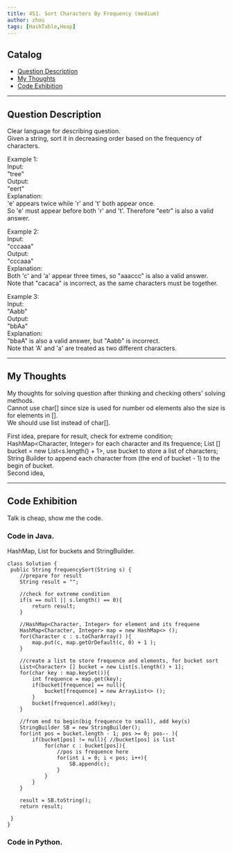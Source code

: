 ```yaml
---
title: 451. Sort Characters By Frequency (medium)                  
author: zhou      
tags: [HashTable,Heap]          
---
```


       

## Catalog  
+ [Question Description](#partI)
+ [My Thoughts](#partII)
+ [Code Exhibition](#partIII)

----------------------------------

## Question Description
Clear language for describing question.    
Given a string, sort it in decreasing order based on the frequency of characters.        

Example 1:    
Input:   
"tree"     
Output:   
"eert"    
Explanation:    
'e' appears twice while 'r' and 't' both appear once.    
So 'e' must appear before both 'r' and 't'. Therefore "eetr" is also a valid answer.     

Example 2:    
Input:   
"cccaaa"   
Output:   
"cccaaa"   
Explanation:    
Both 'c' and 'a' appear three times, so "aaaccc" is also a valid answer.    
Note that "cacaca" is incorrect, as the same characters must be together.    

Example 3:   
Input:   
"Aabb"    
Output:   
"bbAa"      
Explanation:    
"bbaA" is also a valid answer, but "Aabb" is incorrect.    
Note that 'A' and 'a' are treated as two different characters.     



----------------------------------

## My Thoughts
My thoughts for solving question after thinking and checking others' solving methods.        
Cannot use char[] since size is used for number od elements also the size is for elements in [].      
We should use list instead of char[].     

First idea, prepare for result, check for extreme condition; HashMap<Character, Integer> for each character and its frequence; List<Character> [] bucket = new List<s.length() + 1>, use bucket to store a list of characters; String Builder to append each character from (the end of bucket - 1) to the begin of bucket.     
Second idea,   



----------------------------------

## Code Exhibition
Talk is cheap, show me the code.    
### Code in Java.     
HashMap, List for buckets and StringBuilder.    

    class Solution {
     public String frequencySort(String s) {
        //prepare for result
        String result = "";
        
        //check for extreme condition
        if(s == null || s.length() == 0){
            return result;
        }
        
        //HashMap<Character, Integer> for element and its frequene
        HashMap<Character, Integer> map = new HashMap<> ();
        for(Character c : s.toCharArray() ){
            map.put(c, map.getOrDefault(c, 0) + 1 );
        }
        
        //create a list to store frequence and elements, for bucket sort
        List<Character> [] bucket = new List[s.length() + 1];
        for(char key : map.keySet()){
            int frequence = map.get(key);
            if(bucket[frequence] == null){
                bucket[frequence] = new ArrayList<> ();
            }
            bucket[frequence].add(key);
        }
        
        //from end to begin(big frequence to small), add key(s)
        StringBuilder SB = new StringBuilder();
        for(int pos = bucket.length - 1; pos >= 0; pos-- ){
            if(bucket[pos] != null){ //bucket[pos] is list
                for(char c : bucket[pos]){
                    //pos is frequence here
                    for(int i = 0; i < pos; i++){
                        SB.append(c);
                    }
                }
            }
        }
        
        result = SB.toString();
        return result;
        
     }
    }



### Code in Python.   




